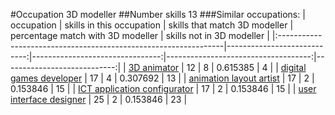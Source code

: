 #Occupation 3D modeller
##Number skills 13
###Similar occupations:
| occupation                                                      |   skills in this occupation |   skills that match 3D modeller |   percentage match with 3D modeller |   skills not in 3D modeller |
|:----------------------------------------------------------------|----------------------------:|--------------------------------:|------------------------------------:|----------------------------:|
| [3D animator](3D_animator.md)                                   |                          12 |                               8 |                            0.615385 |                           4 |
| [digital games developer](digital_games_developer.md)           |                          17 |                               4 |                            0.307692 |                          13 |
| [animation layout artist](animation_layout_artist.md)           |                          17 |                               2 |                            0.153846 |                          15 |
| [ICT application configurator](ICT_application_configurator.md) |                          17 |                               2 |                            0.153846 |                          15 |
| [user interface designer](user_interface_designer.md)           |                          25 |                               2 |                            0.153846 |                          23 |
